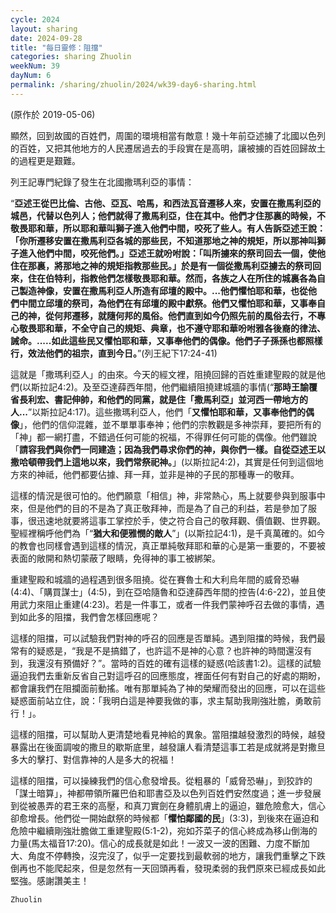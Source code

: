 ```yaml
---
cycle: 2024
layout: sharing
date: 2024-09-28
title: "每日靈修：阻擋"
categories: sharing Zhuolin
weekNum: 39
dayNum: 6
permalink: /sharing/zhuolin/2024/wk39-day6-sharing.html
--- 
```

(原作於 2019-05-06)

顯然，回到故國的百姓們，周圍的環境相當有敵意！幾十年前亞述擄了北國以色列的百姓，又把其他地方的人民遷居過去的手段實在是高明，讓被擄的百姓回歸故土的過程更是艱難。  

列王記專門紀錄了發生在北國撒瑪利亞的事情：  

“**亞述王從巴比倫、古他、亞瓦、哈馬，和西法瓦音遷移人來，安置在撒馬利亞的城邑，代替以色列人；他們就得了撒馬利亞，住在其中。他們才住那裏的時候，不敬畏耶和華，所以耶和華叫獅子進入他們中間，咬死了些人。有人告訴亞述王說：「你所遷移安置在撒馬利亞各城的那些民，不知道那地之神的規矩，所以那神叫獅子進入他們中間，咬死他們。」亞述王就吩咐說：「叫所擄來的祭司回去一個，使他住在那裏，將那地之神的規矩指教那些民。」於是有一個從撒馬利亞擄去的祭司回來，住在伯特利，指教他們怎樣敬畏耶和華。然而，各族之人在所住的城裏各為自己製造神像，安置在撒馬利亞人所造有邱壇的殿中。...他們懼怕耶和華，也從他們中間立邱壇的祭司，為他們在有邱壇的殿中獻祭。他們又懼怕耶和華，又事奉自己的神，從何邦遷移，就隨何邦的風俗。他們直到如今仍照先前的風俗去行，不專心敬畏耶和華，不全守自己的規矩、典章，也不遵守耶和華吩咐雅各後裔的律法、誡命。.....如此這些民又懼怕耶和華，又事奉他們的偶像。他們子子孫孫也都照樣行，效法他們的祖宗，直到今日。**”(列王紀下17:24-41)  

這就是「撒瑪利亞人」的由來。今天的經文裡，阻撓回歸的百姓重建聖殿的就是他們(以斯拉記4:2)。及至亞達薛西年間，他們繼續阻撓建城牆的事情(“**那時王諭覆省長利宏、書記伸帥，和他們的同黨，就是住「撒馬利亞」並河西一帶地方的人...**”以斯拉記4:17)。這些撒瑪利亞人，他們「**又懼怕耶和華，又事奉他們的偶像**」，他們的信仰混雜，並不單單事奉神；他們的宗教觀是多神崇拜，要把所有的「神」都一網打盡，不錯過任何可能的祝福，不得罪任何可能的偶像。他們雖說「**請容我們與你們一同建造；因為我們尋求你們的神，與你們一樣。自從亞述王以撒哈頓帶我們上這地以來，我們常祭祀神。**」(以斯拉記4:2)，其實是任何到這個地方來的神祗，他們都要佔據、拜一拜，並非是神的子民的那種專一的敬拜。  

這樣的情況是很可怕的。他們願意「相信」神，非常熱心，馬上就要參與到服事中來，但是他們的目的不是為了真正敬拜神，而是為了自己的利益，若是參加了服事，很迅速地就要將這事工掌控於手，使之符合自己的敬拜觀、價值觀、世界觀。聖經裡稱呼他們為「“**猶大和便雅憫的敵人**”」(以斯拉記4:1)，是千真萬確的。如今的教會也同樣會遇到這樣的情況，真正單純敬拜耶和華的心是第一重要的，不要被表面的敞開和熱切蒙蔽了眼睛，免得神的事工被綁架。  

重建聖殿和城牆的過程遇到很多阻撓。從在賽魯士和大利烏年間的威脅恐嚇(4:4)、「購買謀士」(4:5)，到在亞哈隨魯和亞達薛西年間的控告(4:6-22)，並且使用武力來阻止重建(4:23)。若是一件事工，或者一件我們蒙神呼召去做的事情，遇到如此多的阻擋，我們會怎樣回應呢？  

這樣的阻擋，可以試驗我們對神的呼召的回應是否單純。遇到阻擋的時候，我們最常有的疑惑是，“我是不是搞錯了，也許這不是神的心意？也許神的時間還沒有到，我還沒有預備好？”。當時的百姓的確有這樣的疑惑(哈該書1:2)。這樣的試驗逼迫我們去重新反省自己對這呼召的回應態度，裡面任何有對自己的好處的期盼，都會讓我們在阻攔面前動搖。唯有那單純為了神的榮耀而發出的回應，可以在這些疑惑面前站立住，說：「我明白這是神要我做的事，求主幫助我剛強壯膽，勇敢前行！」。  

這樣的阻擋，可以幫助人更清楚地看見神給的異象。當阻擋越發激烈的時候，越發暴露出在後面調唆的撒旦的歇斯底里，越發讓人看清楚這事工若是成就將是對撒旦多大的擊打、對信靠神的人是多大的祝福！  

這樣的阻擋，可以操練我們的信心愈發增長。從粗暴的「威脅恐嚇」，到狡詐的「謀士暗算」，神都帶領所羅巴伯和耶書亞及以色列百姓們安然度過；進一步發展到從被愚弄的君王來的高壓，和真刀實劍在身體肌膚上的逼迫，雖危險愈大，信心卻愈增長。他們從一開始獻祭的時候都「**懼怕鄰國的民**」(3:3)，到後來在逼迫和危險中繼續剛強壯膽做工重建聖殿(5:1-2)，宛如芥菜子的信心終成為移山倒海的力量(馬太福音17:20)。信心的成長就是如此！一波又一波的困難、力度不斷加大、角度不停轉換，沒完沒了，似乎一定要找到最軟弱的地方，讓我們重擊之下跌倒再也不能爬起來，但是忽然有一天回頭再看，發現柔弱的我們原來已經成長如此堅強。感謝讚美主！  

`Zhuolin`  
